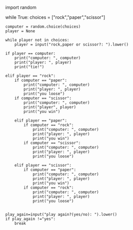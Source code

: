 import random

while True:
    choices = ["rock","paper","scissor"]

    computer = random.choice(choices)
    player = None

    while player not in choices:
        player = input("rock,paper or scissor?: ").lower()

    if player == computer:
        print("computer: ", computer)
        print("player: ", player)
        print("tie!")

    elif player == "rock":
        if computer == "paper":
            print("computer: ", computer)
            print("player: ", player)
            print("you loose")
        if computer == "scissor":
            print("computer: ", computer)
            print("player", player)
            print("you win")

        elif player == "paper":
            if computer == "rock":
                print("computer: ", computer)
                print("player: ", player)
                print("you win")
            if computer == "scissor":
                print("computer: ", computer)
                print("player: ", player)
                print("you loose")

        elif player == "scissor":
            if computer == "paper":
                print("computer: ", computer)
                print("player: ", player)
                print("you win")
            if computer == "rock":
                print("computer: ", computer)
                print("player: ", player)
                print("you loose")


    play_again=input("play again?(yes/no): ").lower()
    if play_again !="yes":
        break
